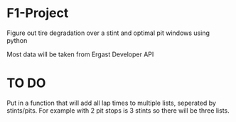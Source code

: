 # F1-Project
Figure out tire degradation over a stint and optimal pit windows using python

Most data will be taken from Ergast Developer API

# TO DO
Put in a function that will add all lap times to multiple lists, seperated by stints/pits. For example with 2 pit stops is 3 stints so there will be three lists.

